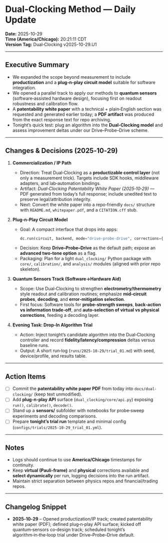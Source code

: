 # Dual‑Clocking Method — Daily Update
**Date:** 2025-10-29  
**Time (America/Chicago):** 20:21:11 CDT  
**Version Tag:** Dual‑Clocking v2025-10-29.U1

---

## Executive Summary
- We expanded the scope beyond measurement to include **productization** and a **plug‑n‑play circuit model** suitable for software integration.
- We opened a parallel track to apply our methods to **quantum sensors** (software‑assisted hardware design), focusing first on readout robustness and calibration flow.
- A **patentability white paper** with a technical + plain‑English section was requested and generated earlier today; a **PDF artifact** was produced from the exact response text for repo archiving.
- Tonight’s quick test: plug an algorithm into the **Dual‑Clocking model** and assess improvement deltas under our Drive–Probe–Drive scheme.

---

## Changes & Decisions (2025‑10‑29)
1) **Commercialization / IP Path**
   - Direction: Treat Dual‑Clocking as a **productizable control layer** (not only a measurement trick). Targets include SDK hooks, middleware adapters, and lab‑automation bindings.
   - Artifact: *Dual‑Clocking Patentability White Paper (2025‑10‑29)* — PDF generated from today’s full response; include unedited text to preserve legal/attribution integrity.
   - Next: Convert the white paper into a repo‑friendly `docs/` structure with `README.md`, `whitepaper.pdf`, and a `CITATION.cff` stub.

2) **Plug‑n‑Play Circuit Model**
   - Goal: A compact interface that drops into apps:  
     ```python
     dc.run(circuit, backend, mode="drive-probe-drive", corrections={"virtual": True, "physical": True}, decode="stabilizer")
     ```
   - Decision: Keep **Drive–Probe–Drive** as the default path; expose an **advanced two‑tone option** as a flag.
   - Packaging: Plan for a light `dual_clocking/` Python package with `core/`, `calibration/`, and `analysis/` modules (aligned with prior repo skeleton).

3) **Quantum Sensors Track (Software→Hardware Aid)**
   - Scope: Use Dual‑Clocking to strengthen **electrometry/thermometry** style readout and calibration routines; emphasize **mid‑circuit probes**, **decoding**, and **error‑mitigation selection**.
   - First focus: Software tools for **probe‑strength sweeps**, **back‑action vs information trade‑off**, and **auto‑selection of virtual vs physical corrections**, feeding a decoding layer.

4) **Evening Task: Drop‑In Algorithm Trial**
   - Action: Inject tonight’s candidate algorithm into the Dual‑Clocking controller and record **fidelity/latency/compression** deltas versus baseline runs.
   - Output: A short run‑log (`runs/2025-10-29/trial_01.md`) with seed, device/profile, and results table.

---

## Action Items
- [ ] Commit the **patentability white paper PDF** from today into `docs/dual-clocking/` (keep text unmodified).
- [ ] Add **plug‑n‑play API** surface (`dual_clocking/core/api.py`) exposing `run()`, `calibrate()`, `decode()`.
- [ ] Stand up a **sensors/** subfolder with notebooks for probe‑sweep experiments and decoding comparisons.
- [ ] Prepare **tonight’s trial run** template and minimal config (`configs/trials/2025-10-29_trial_01.yml`).

---

## Notes
- Logs should continue to use **America/Chicago** timestamps for continuity.
- Keep **virtual (Pauli‑frame)** and **physical** corrections available and **select dynamically** per run, logging decisions into the run artifact.
- Maintain strict separation between physics repos and financial/trading repos.

---

## Changelog Snippet
- **2025‑10‑29** – Opened productization/IP track; created patentability white paper (PDF); defined plug‑n‑play API surface; kicked off quantum‑sensors co‑design track; scheduled tonight’s algorithm‑in‑the‑loop trial under Drive–Probe–Drive default.
